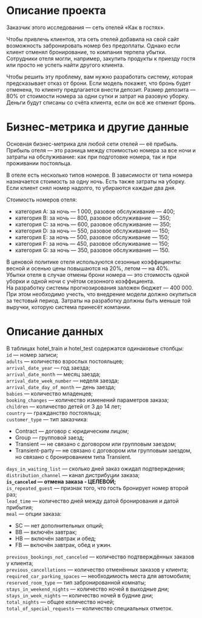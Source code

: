 # Описание проекта  
  
Заказчик этого исследования — сеть отелей «Как в гостях».  
  
Чтобы привлечь клиентов, эта сеть отелей добавила на свой сайт возможность забронировать номер без предоплаты. Однако если клиент отменял бронирование, то компания терпела убытки. Сотрудники отеля могли, например, закупить продукты к приезду гостя или просто не успеть найти другого клиента.  

Чтобы решить эту проблему, вам нужно разработать систему, которая предсказывает отказ от брони. Если модель покажет, что бронь будет отменена, то клиенту предлагается внести депозит. Размер депозита — 80% от стоимости номера за одни сутки и затрат на разовую уборку. Деньги будут списаны со счёта клиента, если он всё же отменит бронь.

# Бизнес-метрика и другие данные  
  
Основная бизнес-метрика для любой сети отелей — её прибыль. Прибыль отеля — это разница между стоимостью номера за все ночи и затраты на обслуживание: как при подготовке номера, так и при проживании постояльца.  
  
В отеле есть несколько типов номеров. В зависимости от типа номера назначается стоимость за одну ночь. Есть также затраты на уборку. Если клиент снял номер надолго, то убираются каждые два дня.  
  
Стоимость номеров отеля:  
- категория A: за ночь — 1 000, разовое обслуживание — 400;  
- категория B: за ночь — 800, разовое обслуживание — 350;  
- категория C: за ночь — 600, разовое обслуживание — 350;  
- категория D: за ночь — 550, разовое обслуживание — 150;  
- категория E: за ночь — 500, разовое обслуживание — 150;  
- категория F: за ночь — 450, разовое обслуживание — 150;  
- категория G: за ночь — 350, разовое обслуживание — 150.  
  
В ценовой политике отеля используются сезонные коэффициенты: весной и осенью цены повышаются на 20%, летом — на 40%.  
Убытки отеля в случае отмены брони номера — это стоимость одной уборки и одной ночи с учётом сезонного коэффициента.  
На разработку системы прогнозирования заложен бюджет — 400 000. При этом необходимо учесть, что внедрение модели должно окупиться за тестовый период. Затраты на разработку должны быть меньше той выручки, которую система принесёт компании. 
  
# Описание данных  
  
В таблицах hotel_train и hotel_test содержатся одинаковые столбцы:  
`id` — номер записи;  
`adults` — количество взрослых постояльцев;  
`arrival_date_year` — год заезда;  
`arrival_date_month` — месяц заезда;  
`arrival_date_week_number` — неделя заезда;  
`arrival_date_day_of_month` — день заезда;  
`babies` — количество младенцев;  
`booking_changes` — количество изменений параметров заказа;  
`children` — количество детей от 3 до 14 лет;  
`country` — гражданство постояльца;  
`customer_type` — тип заказчика:  
- Contract — договор с юридическим лицом;  
- Group — групповой заезд;  
- Transient — не связано с договором или групповым заездом;  
- Transient-party — не связано с договором или групповым заездом, но связано с бронированием типа Transient.  

`days_in_waiting_list` — сколько дней заказ ожидал подтверждения;  
`distribution_channel` — канал дистрибуции заказа;  
**`is_canceled` — отмена заказа - ЦЕЛЕВОЙ;**  
`is_repeated_guest` — признак того, что гость бронирует номер второй раз;  
`lead_time` — количество дней между датой бронирования и датой прибытия;  
`meal` — опции заказа:  
- SC — нет дополнительных опций;  
- BB — включён завтрак;  
- HB — включён завтрак и обед;  
- FB — включён завтрак, обед и ужин. 

`previous_bookings_not_canceled` — количество подтверждённых заказов у клиента;  
`previous_cancellations` — количество отменённых заказов у клиента;  
`required_car_parking_spaces` — необходимость места для автомобиля;  
`reserved_room_type` — тип забронированной комнаты;  
`stays_in_weekend_nights` — количество ночей в выходные дни;  
`stays_in_week_nights` — количество ночей в будние дни;  
`total_nights` — общее количество ночей;  
`total_of_special_requests` — количество специальных отметок.
